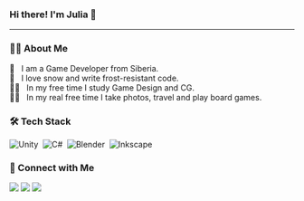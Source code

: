 ### Hi there! I'm Julia 👋
<hr>

### :woman_technologist: About Me

:robot: &nbsp; I am a Game Developer from Siberia.\
:cold_face: &nbsp; I love snow and write frost-resistant code.\
:woman_student: &nbsp; In my free time I study Game Design and CG.\
:lotus_position_woman: &nbsp; In my real free time I take photos, travel and play board games.

### 🛠 Tech Stack

![Unity](https://img.shields.io/badge/unity-%23000000.svg?style=for-the-badge&logo=unity&logoColor=white)&nbsp;
![C#](https://img.shields.io/badge/c%23-%23239120.svg?style=for-the-badge&logo=csharp&logoColor=white)&nbsp;
![Blender](https://img.shields.io/badge/blender-%23F5792A.svg?style=for-the-badge&logo=blender&logoColor=white)&nbsp;
![Inkscape](https://img.shields.io/badge/Inkscape-e0e0e0?style=for-the-badge&logo=inkscape&logoColor=080A13)&nbsp;



### :speech_balloon: Connect with Me

<a href="https://jdenisova.github.io"><img src="https://img.shields.io/badge/-jdenisova.github.io-F57400?style=for-the-badge&logoColor=white"/></a>
<a href="mailto:j.v.denisowa@gmail.com"><img src="https://img.shields.io/badge/-j.v.denisowa@gmail.com-D14836?style=for-the-badge&logo=Gmail&logoColor=white"/></a>
<a href="https://t.me/justfromsiberia"><img src="https://img.shields.io/badge/-@justfromsiberia-0077B5?style=for-the-badge&logo=Telegram&logoColor=white"/></a>
